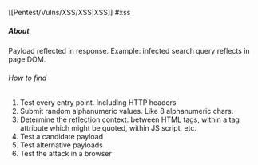 [[Pentest/Vulns/XSS/XSS|XSS]]
#xss
##### About
Payload reflected in response. Example: infected search query reflects in page DOM.

###### How to find
1. Test every entry point. Including HTTP headers
2. Submit random alphanumeric values. Like 8 alphanumeric chars.
3. Determine the reflection context: between HTML tags, within a tag attribute which might be quoted, within JS script, etc.
4. Test a candidate payload
5. Test alternative payloads
6. Test the attack in a browser